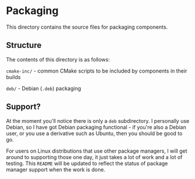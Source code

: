 # Packaging
This directory contains the source files for packaging components.

## Structure
The contents of this directory is as follows:

`cmake-inc/` - common CMake scripts to be included by components in their builds

`deb/` - Debian (`.deb`) packaging

## Support?
At the moment you'll notice there is only a `deb` subdirectory. I personally use Debian, so I have got Debian packaging functional - if you're also a Debian user, or you use a derivative such as Ubuntu, then you should be good to go.

For users on Linux distributions that use other package managers, I will get around to supporting those one day, it just takes a lot of work and a lot of testing. This `README` will be updated to reflect the status of package manager support when the work is done.
